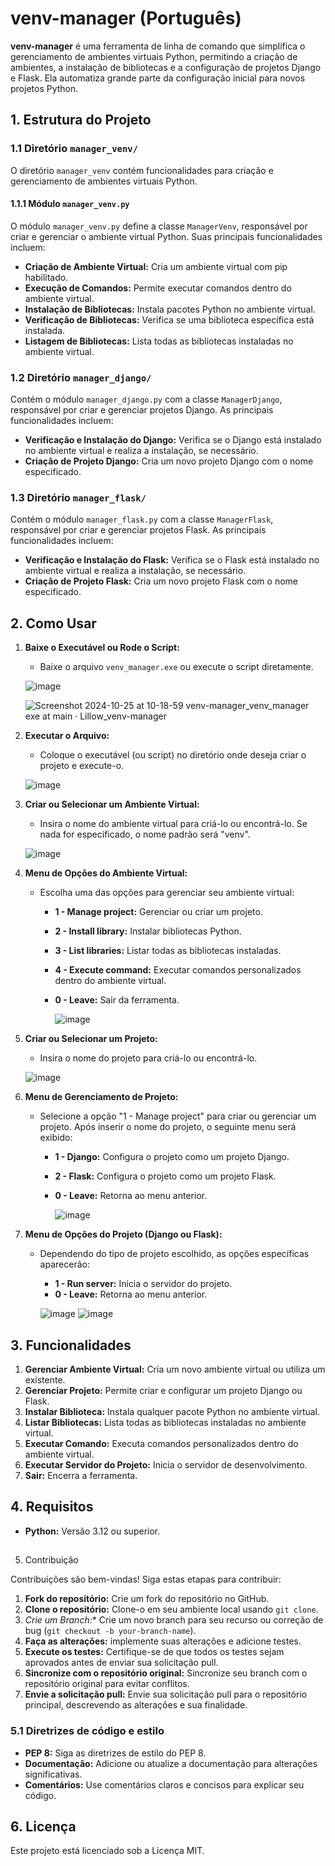 # venv-manager (Português)

**venv-manager** é uma ferramenta de linha de comando que simplifica o gerenciamento de ambientes virtuais Python, permitindo a criação de ambientes, a instalação de bibliotecas e a configuração de projetos Django e Flask. Ela automatiza grande parte da configuração inicial para novos projetos Python.

## 1. Estrutura do Projeto

### 1.1 Diretório `manager_venv/`

O diretório `manager_venv` contém funcionalidades para criação e gerenciamento de ambientes virtuais Python.

#### 1.1.1 Módulo `manager_venv.py`

O módulo `manager_venv.py` define a classe `ManagerVenv`, responsável por criar e gerenciar o ambiente virtual Python. Suas principais funcionalidades incluem:

- **Criação de Ambiente Virtual:** Cria um ambiente virtual com pip habilitado.
- **Execução de Comandos:** Permite executar comandos dentro do ambiente virtual.
- **Instalação de Bibliotecas:** Instala pacotes Python no ambiente virtual.
- **Verificação de Bibliotecas:** Verifica se uma biblioteca específica está instalada.
- **Listagem de Bibliotecas:** Lista todas as bibliotecas instaladas no ambiente virtual.

### 1.2 Diretório `manager_django/`

Contém o módulo `manager_django.py` com a classe `ManagerDjango`, responsável por criar e gerenciar projetos Django. As principais funcionalidades incluem:

- **Verificação e Instalação do Django:** Verifica se o Django está instalado no ambiente virtual e realiza a instalação, se necessário.
- **Criação de Projeto Django:** Cria um novo projeto Django com o nome especificado.

### 1.3 Diretório `manager_flask/`

Contém o módulo `manager_flask.py` com a classe `ManagerFlask`, responsável por criar e gerenciar projetos Flask. As principais funcionalidades incluem:

- **Verificação e Instalação do Flask:** Verifica se o Flask está instalado no ambiente virtual e realiza a instalação, se necessário.
- **Criação de Projeto Flask:** Cria um novo projeto Flask com o nome especificado.

## 2. Como Usar

1. **Baixe o Executável ou Rode o Script:**
   - Baixe o arquivo `venv_manager.exe` ou execute o script diretamente.

   ![image](https://github.com/user-attachments/assets/33031f06-ac2b-4b1b-879e-ae87a7f39b25)

   ![Screenshot 2024-10-25 at 10-18-59 venv-manager_venv_manager exe at main · Lillow_venv-manager](https://github.com/user-attachments/assets/8841c9e9-8aab-4bdd-bbda-82bf83140426)


2. **Executar o Arquivo:**
   - Coloque o executável (ou script) no diretório onde deseja criar o projeto e execute-o.

   ![image](https://github.com/user-attachments/assets/e4e19fde-1fdd-44cc-b8c9-27767107e23f)


3. **Criar ou Selecionar um Ambiente Virtual:**
   - Insira o nome do ambiente virtual para criá-lo ou encontrá-lo. Se nada for especificado, o nome padrão será "venv".

   ![image](https://github.com/user-attachments/assets/3b596f01-ef71-48b4-81b9-20b06f68b043)


4. **Menu de Opções do Ambiente Virtual:**
   - Escolha uma das opções para gerenciar seu ambiente virtual:
     - **1 - Manage project:** Gerenciar ou criar um projeto.
     - **2 - Install library:** Instalar bibliotecas Python.
     - **3 - List libraries:** Listar todas as bibliotecas instaladas.
     - **4 - Execute command:** Executar comandos personalizados dentro do ambiente virtual.
     - **0 - Leave:** Sair da ferramenta.
    
       ![image](https://github.com/user-attachments/assets/09fbfabb-2279-4495-b89f-a5ae5182c683)


5. **Criar ou Selecionar um Projeto:**
   - Insira o nome do projeto para criá-lo ou encontrá-lo.

   ![image](https://github.com/user-attachments/assets/30a744be-fbd8-44ea-95d4-5adcbaff5fd8)


6. **Menu de Gerenciamento de Projeto:**
   - Selecione a opção "1 - Manage project" para criar ou gerenciar um projeto. Após inserir o nome do projeto, o seguinte menu será exibido:
     - **1 - Django:** Configura o projeto como um projeto Django.
     - **2 - Flask:** Configura o projeto como um projeto Flask.
     - **0 - Leave:** Retorna ao menu anterior.
    
       ![image](https://github.com/user-attachments/assets/db5c3287-fc18-4683-bb0d-332cc7d11a91)


7. **Menu de Opções do Projeto (Django ou Flask):**
   - Dependendo do tipo de projeto escolhido, as opções específicas aparecerão:
     - **1 - Run server:** Inicia o servidor do projeto.
     - **0 - Leave:** Retorna ao menu anterior.
    
     ![image](https://github.com/user-attachments/assets/04e9e629-000f-4004-99be-b9b1d19c6404)
     ![image](https://github.com/user-attachments/assets/0d16edd2-fbf5-4757-b130-6114ba7c5e46)


## 3. Funcionalidades

1. **Gerenciar Ambiente Virtual:** Cria um novo ambiente virtual ou utiliza um existente.
2. **Gerenciar Projeto:** Permite criar e configurar um projeto Django ou Flask.
3. **Instalar Biblioteca:** Instala qualquer pacote Python no ambiente virtual.
4. **Listar Bibliotecas:** Lista todas as bibliotecas instaladas no ambiente virtual.
5. **Executar Comando:** Executa comandos personalizados dentro do ambiente virtual.
6. **Executar Servidor do Projeto:** Inicia o servidor de desenvolvimento.
7. **Sair:** Encerra a ferramenta.

## 4. Requisitos

- **Python:** Versão 3.12 ou superior.

##

 5. Contribuição

Contribuições são bem-vindas! Siga estas etapas para contribuir:

1. **Fork do repositório:** Crie um fork do repositório no GitHub.
2. **Clone o repositório:** Clone-o em seu ambiente local usando `git clone`.
3. *Crie um Branch:** Crie um novo branch para seu recurso ou correção de bug (`git checkout -b your-branch-name`).
4. **Faça as alterações:** implemente suas alterações e adicione testes.
5. **Execute os testes:** Certifique-se de que todos os testes sejam aprovados antes de enviar sua solicitação pull.
6. **Sincronize com o repositório original:** Sincronize seu branch com o repositório original para evitar conflitos.
7. **Envie a solicitação pull:** Envie sua solicitação pull para o repositório principal, descrevendo as alterações e sua finalidade.

### 5.1 Diretrizes de código e estilo

- **PEP 8:** Siga as diretrizes de estilo do PEP 8.
- **Documentação:** Adicione ou atualize a documentação para alterações significativas.
- **Comentários:** Use comentários claros e concisos para explicar seu código.

## 6. Licença

Este projeto está licenciado sob a Licença MIT.
